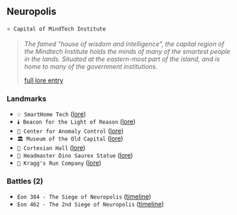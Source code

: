 ## Neuropolis
`⭐ Capital of MindTech Institute`
 
> *The famed "house of wisdom and intelligence", the capital region of the Mindtech Institute holds the minds of many of the smartest people in the lands. Situated at the eastern-most part of the island, and is home to many of the government institutions.*  
>  
> [full lore entry](<https://zeithalt.github.io//r/neuropolis.html>)

### Landmarks
- `💡 SmartHome Tech` ([lore](<https://zeithalt.github.io//r/smarthome_tech.html>))
- `🕯️ Beacon for the Light of Reason` ([lore](<https://zeithalt.github.io//r/beacon_of_reason.html>))
- `🏢 Center for Anomaly Control` ([lore](<https://zeithalt.github.io//r/center_for_anomaly_control.html>))
- `🏛 Museum of the Old Capital` ([lore](<https://zeithalt.github.io//r/museum_of_old_capital.html>))
- `📖 Cortexian Hall` ([lore](<https://zeithalt.github.io//r/cortexian_hall.html>))
- `🗽 Headmaster Dino Saurex Statue` ([lore](<https://zeithalt.github.io//r/headmaster_dino_saurex_statue.html>))
- `🌊 Kragg's Run Company` ([lore](<https://zeithalt.github.io//r/kraggs_run_company.html>))
### Battles (2)
- `Eon 384 - The Siege of Neuropolis` ([timeline](<https://zeithalt.github.io//t/#eon0384>))
- `Eon 462 - The 2nd Siege of Neuropolis` ([timeline](<https://zeithalt.github.io//t/#eon0462>))
